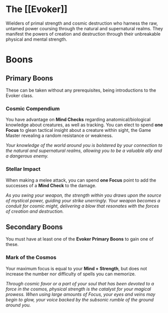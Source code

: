 # The [[Evoker]]
Wielders of primal strength and cosmic destruction who harness the raw, untamed power coursing through the natural and supernatural realms. They manifest the powers of creation and destruction through their unbreakable physical and mental strength.

# Boons

## Primary Boons
These can be taken without any prerequisites, being introductions to the Evoker class.

### Cosmic Compendium
You have advantage on **Mind Checks** regarding anatomical/biological knowledge about creatures, as well as tracking. You can elect to spend **one Focus** to glean tactical insight about a creature within sight, the Game Master revealing a random resistance or weakness.

_Your knowledge of the world around you is bolstered by your connection to the natural and supernatural realms, allowing you to be a valuable ally and a dangerous enemy._

### Stellar Impact
When making a melee attack, you can spend **one Focus** point to add the successes of a **Mind Check** to the damage.

_As you swing your weapon, the strength within you draws upon the source of mystical power, guiding your strike unerringly. Your weapon becomes a conduit for cosmic might, delivering a blow that resonates with the forces of creation and destruction._

## Secondary Boons
You must have at least one of the **Evoker Primary Boons** to gain one of these.

### Mark of the Cosmos
Your maximum focus is equal to your **Mind + Strength**, but does not increase the number nor difficulty of spells you can memorize.

_Through cosmic favor or a part of your soul that has been devoted to a force in the cosmos, physical strength is the catalyst for your magical prowess. When using large amounts of Focus, your eyes and veins may begin to glow, your voice backed by the subsonic rumble of the ground around you._